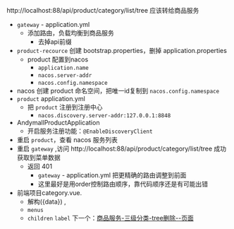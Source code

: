 http://localhost:88/api/product/category/list/tree
应该转给商品服务
- `gateway` - application.yml
	- 添加路由，负载均衡到商品服务
		- 去掉api前缀
- `product-recource` 创建 bootstrap.properties，删掉 application.properties
	- product 配置到nacos
		- `application.name`
		- `nacos.server-addr`
		- `nacos.config.namespace`
- nacos 创建 product 命名空间，把唯一id复制到 `nacos.config.namespace`
- `product` application.yml
	- 把 `product` 注册到注册中心
		- `nacos.discovery.server-addr:127.0.0.1:8848`
- AndymallProductApplication
	- 开启服务注册功能：`@EnableDiscoveryClient`
- 重启 `product`，查看 nacos 服务列表
- 重启 `gateway` ,访问 http://localhost:88/api/product/category/list/tree  成功获取到菜单数据
	- 返回 401
		- `gateway`  - application.yml 把更精确的路由调整到前面
		- 这里最好是用order控制路由顺序，靠代码顺序还是有可能出错
-  前端项目category.vue. 
	- 解构({data}) ,
	- `menus`
	- `children`  `label`
下一个：[商品服务-三级分类-tree删除--页面](商品服务-三级分类-tree删除--页面.md)